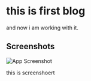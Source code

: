 
# this is first blog

and now i am working with it.


## Screenshots

![App Screenshot](https://via.placeholder.com/468x300?text=App+Screenshot+Here)

this is screenshoert
